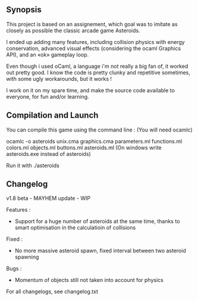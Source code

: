 ## Synopsis

This project is based on an assignement, which goal was to imitate as closely as possible the classic arcade game Asteroids.

I ended up adding many features, including collision physics with energy conservation, advanced visual effects (considering the ocaml Graphics API), and an «ok» gameplay loop.

Even though i used oCaml, a language i'm not really a big fan of, it worked out pretty good. I know the code is pretty clunky and repetitive sometimes, with some ugly workarounds, but it works !

I work on it on my spare time, and make the source code available to everyone, for fun and/or learning.

## Compilation and Launch

You can compile this game using the command line :
(You will need ocamlc)

ocamlc -o asteroids unix.cma graphics.cma parameters.ml functions.ml colors.ml objects.ml buttons.ml asteroids.ml
(On windows write asteroids.exe instead of asteroids)

Run it with ./asteroids

## Changelog

v1.8 beta - MAYHEM update - WIP

Features :
- Support for a huge number of asteroids at the same time, thanks to smart optimisation in the calculatioin of collisions

Fixed :
- No more massive asteroid spawn, fixed interval between two asteroid spawning

Bugs :
- Momentum of objects still not taken into account for physics

For all changelogs, see changelog.txt
